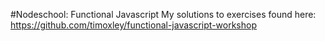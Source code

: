 #Nodeschool: Functional Javascript
My solutions to exercises found here: https://github.com/timoxley/functional-javascript-workshop
